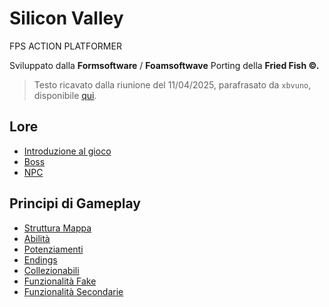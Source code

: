 
# Silicon Valley

FPS ACTION PLATFORMER

Sviluppato dalla __Formsoftware__ / __Foamsoftwave__ 
Porting della __Fried Fish ©.__

> Testo ricavato dalla riunione del 11/04/2025, parafrasato da `xbvuno`, disponibile [qui](Raws/raw%2010.04.2025.md).

## Lore

- [Introduzione al gioco](Lore/Introduzione%20al%20gioco.md)
- [Boss](Lore/Boss/Sui%20Boss....md)
- [NPC](Lore/NPC/Sui%20NPC....md)

## Principi di Gameplay

- [Struttura Mappa](Gameplay/Struttura%20Mappa.md)
- [Abilità](Gameplay/Abilità.md)
- [Potenziamenti](Gameplay/Potenziamenti.md)
- [Endings](Gameplay/Endings.md)
- [Collezionabili](Gameplay/Collezionabili.md)
- [Funzionalità Fake](Gameplay/Funzionalità%20Fake.md)
- [Funzionalità Secondarie](Gameplay/Funzionalità%20Secondarie.md)























